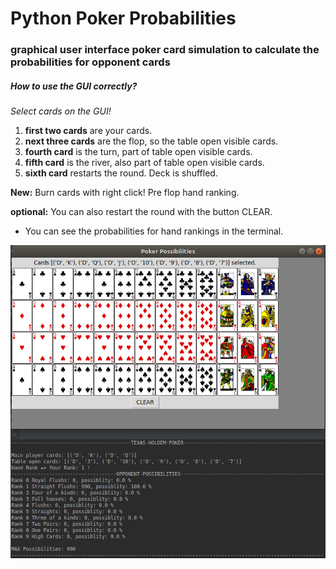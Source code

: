 # Python Poker Probabilities
### graphical user interface poker card simulation to calculate the probabilities for opponent cards
##### How to use the GUI correctly?
*Select cards on the GUI!*
1. **first two cards** are your cards.
2. **next three cards** are the flop, so the table open visible cards. 
3. **fourth card** is the turn, part of table open visible cards.
4. **fifth card** is the river, also part of table open visible cards.
5. **sixth card** restarts the round. Deck is shuffled.

**New:**
Burn cards with right click! Pre flop hand ranking.

**optional:** You can also restart the round with the button CLEAR.

* You can see the probabilities for hand rankings in the terminal.

![alt text](https://raw.githubusercontent.com/Chralt98/python-poker/master/screenshot_gui.png)